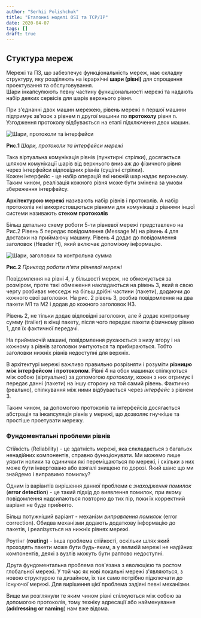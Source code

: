 ```yaml
---
author: "Serhii Polishchuk"
title: "Еталонні моделі OSI та TCP/IP"
date: 2020-04-07
tags: []
draft: true
---
```

<!--more-->
## Стуктура мереж

Мережі та ПЗ, що забезпечує функціональність мереж,
має складну структуру, яку розділяють на ієрархічні 
**шари (рівні)** для спрощення проектування та обслуговування.  
Шари інкапсулюють певну частину функціональності мережі
та надають набір деяких сервісів для шарів верхнього рівня.

При з'єднанні двох машин мережею, рівень мережі n першої машини
підтримує зв'язок з рівнем n другої машини по **протоколу** рівня n.
Узгодження протоколу відбувається на етапі підключення двох машин.


![Шари, протоколи та інтерфейси](https://d2ck16jxw8uc3k.cloudfront.net/Articles/132-osi-and-tcp-ip-network-models/layers_protocols_and_interfaces.jpg)

**Рис.1** *Шари, протоколи та інтерфейси мережі*

Така віртуальна комунікація рівнів (пунктирні стрілки), досягається
шляхом комунікації шарів від верхнього вниз аж до фізичного рівня
через інтерфейси відповідних рівнів (суцілні стрілки).  
Кожен інтерфейс - це набір операцій які нижній шар надає верхньому.
Таким чином, реалізація кожного рівня може бути змінена
за умови збереження інтерфейсу.

**Архітектурою мережі** називають набір рівнів і протоколів.
А набір протоколів які використовцються рівнями для комунікацї
з рівнями іншої системи називають **стеком протоколів**

Більш детально схему роботи 5-ти рівневої мережі представлено на Рис.2
Рівень 5 передає повідомлення (Message M) на рівень 4 для доставки на приймаючу машину.
Рівень 4 додає до повідомлення заголовок (Header H), який включає допоміжну інформацію.

![Шари, заголовки та контрольна сумма](https://d2ck16jxw8uc3k.cloudfront.net/Articles/132-osi-and-tcp-ip-network-models/layers_headers_trailers.jpg)

**Рис.2** *Приклад роботи п'яти рівневої мережі*

Повідомлення на рівні 4, у більшості мереж, не обмежується за розміром,
проте такі обмеження накладаються на рівень 3, який в свою чергу розбиває
месседж на більш дрібні частини (пакети), додаючи до кожного свої заголовки.
На рис. 2 рівень 3, розбив повідомлення на два пакети M1 та M2 і додав до кожного 
заголовок H3.

Рівень 2, не тільки додає відповідні заголовки, але й додає контрольну сумму (trailer)
в кінці пакету, після чого передає пакети фізичному рівню 1, для їх фактичної передачі.

На приймаючій машині, повідомлення рухаюється з низу вгору і на кожному з рівнів 
заголовки зчитуються та прибираються. Тобто заголовки нижніх рівнів недоступні для верхніх.

В архітектурі мережі важливо правильно розрізняти і розуміти **різницю між інтерфейсом і протоколом**.
Рівні 4 на обох машинах спілкуються між собою (віртуально) за допомогою *протоколу*,
кожен з них отримує і передає данні (пакети) на іншу сторону на той самий рівень.
Фактично (реально), спілкування між ними відбувається через *інтерфейс* з рівнем 3.

Таким чином, за допомогою протоколів та інтерфейсів досягається абстрація та інкапсуляція
рівнів у мережі, що дозволяє гнучкіше та простіше проетувати мережу.


### Фундоментальні проблеми рівнів

Стійкість (Reliability) - це здатність мережі, яка слкладається з багатьох ненадійних компонентів, справно функціонувати. Ми можемо лише уявити нолики та одинички які переміщаються по мережі, і скільки з них може бути інвертовано або взягалі знищено по дорозі. Який шанс що ми знайдемо і виправимо помилку?

Одним із варіантів вирішення данної проблеми є *знаходження помилок* (**error detection**) - це такий підхід до виявлення помилок, при якому повідомлення надсилаються повторно до тих пір, поки їх корректний варіант не буде прийнято.

Більш потужніший варіант - механізм *виправлення помилок* (error correction). Обидва механізми додають додаткову інформацію до пакетів, і реалізується на нижніх рівнях мережі.

Роутінг (**routing**) - інша проблема стійкості, оскільки шлях який проходять пакети може бути будь-яким, а у великій мережі не надійних компонентів, деякі з вузлів можуть бути раптово недоступні.

Друга фундоментальна проблема пов'язана з еволюцією та ростом глобальної мережі.
У той час як нові локальні мережі з'являються, з новою структурою та дизайном, 
їх так само потрібно підключати до існуючої мережі. Для вирішення цієї проблема
задіяні певні механізми.

Вище ми розглянули те яким чином рівні спілкуються між собою за допомогою протоколів, 
тому техніку адресації або найменування (**addressing or naming**) нам вже відома.
